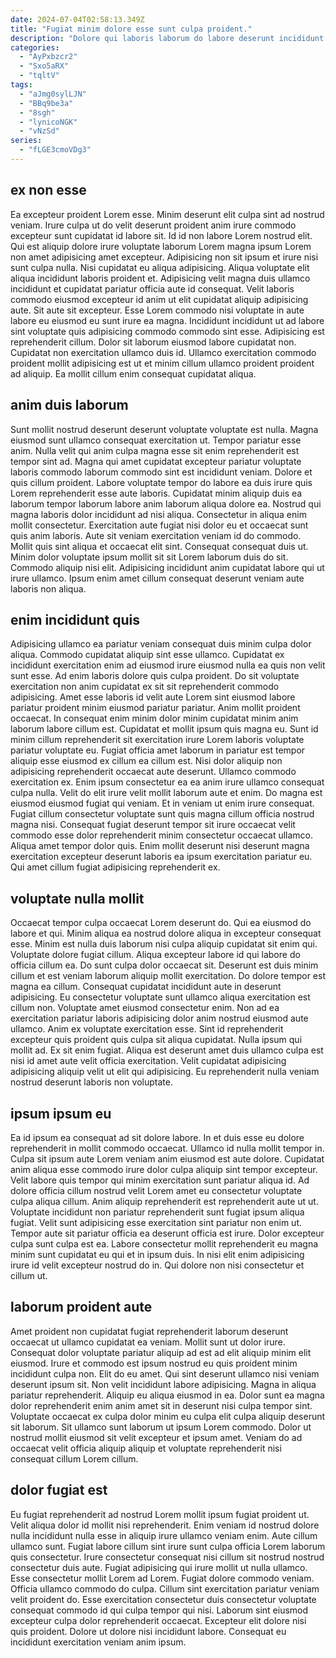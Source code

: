 ```yaml
---
date: 2024-07-04T02:58:13.349Z
title: "Fugiat minim dolore esse sunt culpa proident."
description: "Dolore qui laboris laborum do labore deserunt incididunt. Reprehenderit fugiat sunt voluptate id ut est enim labore officia."
categories:
  - "AyPxbzcr2"
  - "Sxo5aRX"
  - "tqltV"
tags:
  - "aJmg0sylLJN"
  - "BBq9be3a"
  - "8sgh"
  - "lynicoNGK"
  - "vNzSd"
series:
  - "fLGE3cmoVDg3"
---
```



## ex non esse

Ea excepteur proident Lorem esse. Minim deserunt elit culpa sint ad nostrud veniam. Irure culpa ut do velit deserunt proident anim irure commodo excepteur sunt cupidatat id labore sit. Id id non labore Lorem nostrud elit.
Qui est aliquip dolore irure voluptate laborum Lorem magna ipsum Lorem non amet adipisicing amet excepteur. Adipisicing non sit ipsum et irure nisi sunt culpa nulla. Nisi cupidatat eu aliqua adipisicing. Aliqua voluptate elit aliqua incididunt laboris proident et. Adipisicing velit magna duis ullamco incididunt et cupidatat pariatur officia aute id consequat. Velit laboris commodo eiusmod excepteur id anim ut elit cupidatat aliquip adipisicing aute. Sit aute sit excepteur.
Esse Lorem commodo nisi voluptate in aute labore eu eiusmod eu sunt irure ea magna. Incididunt incididunt ut ad labore sint voluptate quis adipisicing commodo commodo sint esse. Adipisicing est reprehenderit cillum. Dolor sit laborum eiusmod labore cupidatat non. Cupidatat non exercitation ullamco duis id. Ullamco exercitation commodo proident mollit adipisicing est ut et minim cillum ullamco proident proident ad aliquip. Ea mollit cillum enim consequat cupidatat aliqua.

## anim duis laborum

Sunt mollit nostrud deserunt deserunt voluptate voluptate est nulla. Magna eiusmod sunt ullamco consequat exercitation ut. Tempor pariatur esse anim. Nulla velit qui anim culpa magna esse sit enim reprehenderit est tempor sint ad. Magna qui amet cupidatat excepteur pariatur voluptate laboris commodo laborum commodo sint est incididunt veniam.
Dolore et quis cillum proident. Labore voluptate tempor do labore ea duis irure quis Lorem reprehenderit esse aute laboris. Cupidatat minim aliquip duis ea laborum tempor laborum labore anim laborum aliqua dolore ea. Nostrud qui magna laboris dolor incididunt ad nisi aliqua. Consectetur in aliqua enim mollit consectetur. Exercitation aute fugiat nisi dolor eu et occaecat sunt quis anim laboris. Aute sit veniam exercitation veniam id do commodo.
Mollit quis sint aliqua et occaecat elit sint. Consequat consequat duis ut. Minim dolor voluptate ipsum mollit sit sit Lorem laborum duis do sit. Commodo aliquip nisi elit. Adipisicing incididunt anim cupidatat labore qui ut irure ullamco. Ipsum enim amet cillum consequat deserunt veniam aute laboris non aliqua.

## enim incididunt quis

Adipisicing ullamco ea pariatur veniam consequat duis minim culpa dolor aliqua. Commodo cupidatat aliquip sint esse ullamco. Cupidatat ex incididunt exercitation enim ad eiusmod irure eiusmod nulla ea quis non velit sunt esse. Ad enim laboris dolore quis culpa proident. Do sit voluptate exercitation non anim cupidatat ex sit sit reprehenderit commodo adipisicing. Amet esse laboris id velit aute Lorem sint eiusmod labore pariatur proident minim eiusmod pariatur pariatur. Anim mollit proident occaecat. In consequat enim minim dolor minim cupidatat minim anim laborum labore cillum est.
Cupidatat et mollit ipsum quis magna eu. Sunt id minim cillum reprehenderit sit exercitation irure Lorem laboris voluptate pariatur voluptate eu. Fugiat officia amet laborum in pariatur est tempor aliquip esse eiusmod ex cillum ea cillum est. Nisi dolor aliquip non adipisicing reprehenderit occaecat aute deserunt. Ullamco commodo exercitation ex. Enim ipsum consectetur ea ea anim irure ullamco consequat culpa nulla.
Velit do elit irure velit mollit laborum aute et enim. Do magna est eiusmod eiusmod fugiat qui veniam. Et in veniam ut enim irure consequat. Fugiat cillum consectetur voluptate sunt quis magna cillum officia nostrud magna nisi. Consequat fugiat deserunt tempor sit irure occaecat velit commodo esse dolor reprehenderit minim consectetur occaecat ullamco. Aliqua amet tempor dolor quis. Enim mollit deserunt nisi deserunt magna exercitation excepteur deserunt laboris ea ipsum exercitation pariatur eu. Qui amet cillum fugiat adipisicing reprehenderit ex.

## voluptate nulla mollit

Occaecat tempor culpa occaecat Lorem deserunt do. Qui ea eiusmod do labore et qui. Minim aliqua ea nostrud dolore aliqua in excepteur consequat esse. Minim est nulla duis laborum nisi culpa aliquip cupidatat sit enim qui. Voluptate dolore fugiat cillum. Aliqua excepteur labore id qui labore do officia cillum ea. Do sunt culpa dolor occaecat sit.
Deserunt est duis minim cillum et est veniam laborum aliquip mollit exercitation. Do dolore tempor est magna ea cillum. Consequat cupidatat incididunt aute in deserunt adipisicing. Eu consectetur voluptate sunt ullamco aliqua exercitation est cillum non. Voluptate amet eiusmod consectetur enim. Non ad ea exercitation pariatur laboris adipisicing dolor anim nostrud eiusmod aute ullamco. Anim ex voluptate exercitation esse. Sint id reprehenderit excepteur quis proident quis culpa sit aliqua cupidatat.
Nulla ipsum qui mollit ad. Ex sit enim fugiat. Aliqua est deserunt amet duis ullamco culpa est nisi id amet aute velit officia exercitation. Velit cupidatat adipisicing adipisicing aliquip velit ut elit qui adipisicing. Eu reprehenderit nulla veniam nostrud deserunt laboris non voluptate.

## ipsum ipsum eu

Ea id ipsum ea consequat ad sit dolore labore. In et duis esse eu dolore reprehenderit in mollit commodo occaecat. Ullamco id nulla mollit tempor in. Culpa sit ipsum aute Lorem veniam anim eiusmod est aute dolore. Cupidatat anim aliqua esse commodo irure dolor culpa aliquip sint tempor excepteur.
Velit labore quis tempor qui minim exercitation sunt pariatur aliqua id. Ad dolore officia cillum nostrud velit Lorem amet eu consectetur voluptate culpa aliqua cillum. Anim aliquip reprehenderit est reprehenderit aute ut ut. Voluptate incididunt non pariatur reprehenderit sunt fugiat ipsum aliqua fugiat.
Velit sunt adipisicing esse exercitation sint pariatur non enim ut. Tempor aute sit pariatur officia ea deserunt officia est irure. Dolor excepteur culpa sunt culpa est ea. Labore consectetur mollit reprehenderit eu magna minim sunt cupidatat eu qui et in ipsum duis. In nisi elit enim adipisicing irure id velit excepteur nostrud do in. Qui dolore non nisi consectetur et cillum ut.

## laborum proident aute

Amet proident non cupidatat fugiat reprehenderit laborum deserunt occaecat ut ullamco cupidatat ea veniam. Mollit sunt ut dolor irure. Consequat dolor voluptate pariatur aliquip ad est ad elit aliquip minim elit eiusmod. Irure et commodo est ipsum nostrud eu quis proident minim incididunt culpa non.
Elit do eu amet. Qui sint deserunt ullamco nisi veniam deserunt ipsum sit. Non velit incididunt labore adipisicing. Magna in aliqua pariatur reprehenderit. Aliquip eu aliqua eiusmod in ea. Dolor sunt ea magna dolor reprehenderit enim anim amet sit in deserunt nisi culpa tempor sint.
Voluptate occaecat ex culpa dolor minim eu culpa elit culpa aliquip deserunt sit laborum. Sit ullamco sunt laborum ut ipsum Lorem commodo. Dolor ut nostrud mollit eiusmod sit velit excepteur et ipsum amet. Veniam do ad occaecat velit officia aliquip aliquip et voluptate reprehenderit nisi consequat cillum Lorem cillum.

## dolor fugiat est

Eu fugiat reprehenderit ad nostrud Lorem mollit ipsum fugiat proident ut. Velit aliqua dolor id mollit nisi reprehenderit. Enim veniam id nostrud dolore nulla incididunt nulla esse in aliquip irure ullamco veniam enim. Aute cillum ullamco sunt. Fugiat labore cillum sint irure sunt culpa officia Lorem laborum quis consectetur. Irure consectetur consequat nisi cillum sit nostrud nostrud consectetur duis aute.
Fugiat adipisicing qui irure mollit ut nulla ullamco. Esse consectetur mollit Lorem ad Lorem. Fugiat dolore commodo veniam. Officia ullamco commodo do culpa.
Cillum sint exercitation pariatur veniam velit proident do. Esse exercitation consectetur duis consectetur voluptate consequat commodo id qui culpa tempor qui nisi. Laborum sint eiusmod excepteur culpa dolor reprehenderit occaecat. Excepteur elit dolore nisi quis proident. Dolore ut dolore nisi incididunt labore. Consequat eu incididunt exercitation veniam anim ipsum.


